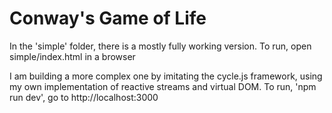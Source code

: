 # Conway's Game of Life

In the 'simple' folder, there is a mostly fully working version.
To run, open simple/index.html in a browser

I am building a more complex one by imitating the cycle.js framework, using my own implementation of reactive streams and virtual DOM.
To run, 'npm run dev', go to http://localhost:3000

